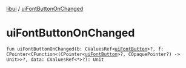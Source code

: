 [libui](README.md) / [uiFontButtonOnChanged](ui-font-button-on-changed.md)

# uiFontButtonOnChanged

`fun uiFontButtonOnChanged(b: CValuesRef<`[`uiFontButton`](ui-font-button.md)`>?, f: CPointer<CFunction<(CPointer<`[`uiFontButton`](ui-font-button.md)`>?, COpaquePointer?) -> Unit>>?, data: CValuesRef<*>?): Unit`
